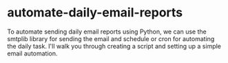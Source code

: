 # automate-daily-email-reports
To automate sending daily email reports using Python, we can use the smtplib library for sending the email and schedule or cron for automating the daily task. I'll walk you through creating a script and setting up a simple email automation.
